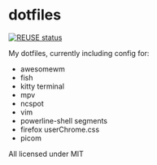 # dotfiles

[![REUSE status](https://api.reuse.software/badge/github.com/murtoM/dotfiles)](https://api.reuse.software/info/github.com/murtoM/dotfiles)

My dotfiles, currently including config for:

- awesomewm
- fish
- kitty terminal
- mpv
- ncspot
- vim
- powerline-shell segments
- firefox userChrome.css
- picom

All licensed under MIT
